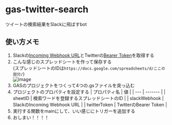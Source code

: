 # gas-twitter-search
ツイートの検索結果をSlackに飛ばすbot

## 使い方メモ
1. Slackの[Incoming Webhook URL](https://slack.com/intl/ja-jp/help/articles/115005265063-Slack-%E3%81%A7%E3%81%AE-Incoming-Webhook-%E3%81%AE%E5%88%A9%E7%94%A8)とTwitterの[Bearer Token](https://developer.twitter.com/en)を取得する
2. こんな感じのスプレッドシートを作って保存する</br>(スプレッドシートのIDは```https://docs.google.com/spreadsheets/d/ここの部分/```)</br>![image](https://user-images.githubusercontent.com/44780846/101349935-70fed000-38d1-11eb-8d95-40ab30f13b3a.png)
3. GASのプロジェクトをつくって4つの.gsファイルを突っ込む
4. プロジェクトのプロパティを設定する
    | プロパティ名 | 値 |
    | --- | ------- |
    | sheetID | 検索ワードを登録するスプレッドシートのID |
    | slackWebhook | SlackのIncoming Webhook URL |
    | twitterToken | TwitterのBearer Token |
5. 実行する関数をmainにして、いい感じにトリガーを追加する
6. おしまい！！！！
